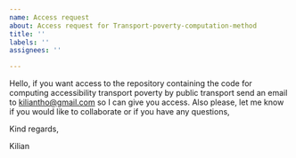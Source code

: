 ```yaml
---
name: Access request
about: Access request for Transport-poverty-computation-method
title: ''
labels: ''
assignees: ''

---
```


Hello, if you want access to the repository containing the code for computing accessibility transport poverty by public transport send an email to kiliantho@gmail.com so I can give you access. Also please, let me know if you would like to collaborate or if you have any questions, 

Kind regards, 

Kilian
